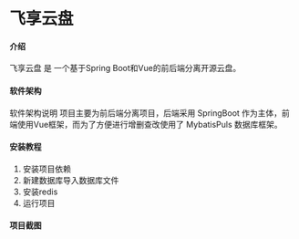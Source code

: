 # 飞享云盘

#### 介绍

飞享云盘 是 一个基于Spring Boot和Vue的前后端分离开源云盘。

#### 软件架构
软件架构说明
项目主要为前后端分离项目，后端采用 SpringBoot 作为主体，前端使用Vue框架，而为了方便进行增删查改使用了 MybatisPuls 数据库框架。

#### 安装教程

1. 安装项目依赖
2. 新建数据库导入数据库文件
3. 安装redis
4. 运行项目

#### 项目截图




